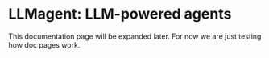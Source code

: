 # LLMagent: LLM-powered agents

This documentation page will be expanded later. For now we are just testing 
how doc pages work.

